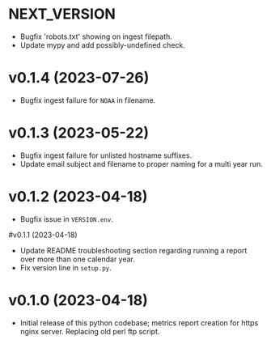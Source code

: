 # NEXT_VERSION

* Bugfix 'robots.txt' showing on ingest filepath.
* Update mypy and add possibly-undefined check.

# v0.1.4 (2023-07-26)

* Bugfix ingest failure for `NOAA` in filename.

# v0.1.3 (2023-05-22)

* Bugfix ingest failure for unlisted hostname suffixes.
* Update email subject and filename to proper naming for a multi year run.  

# v0.1.2 (2023-04-18)

* Bugfix issue in `VERSION.env`.

#v0.1.1 (2023-04-18)

* Update README troubleshooting section regarding running a report over more than one calendar year.
* Fix version line in `setup.py`.

# v0.1.0 (2023-04-18)

* Initial release of this python codebase; metrics report creation for https nginx server. Replacing old perl ftp script.
